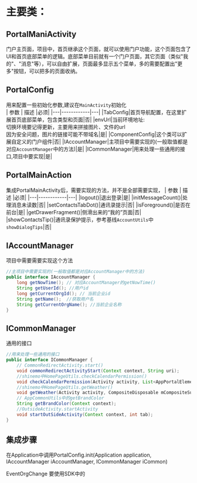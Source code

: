 # 主要类：
## PortalManiActivity  
门户主页面，项目中，首页继承这个页面，就可以使用门户功能，这个页面包含了UI和首页底部菜单的逻辑。底部菜单目前就有一个门户页面，其它页面（类似"我的"、"消息"等），可以自由扩展，页面最多显示五个菜单，多的需要配置出"更多"按钮，可以把多的页面收纳。

## PortalConfig
用来配置一些初始化参数,建议在`MainActivity`初始化  
| 参数 | 描述 |必须|
|---|------------|---|
|TabConfig|首页导航配置，在这里扩展首页底部菜单，包含类型和页面|否|
|envUrl|当前环境地址:<br>切换环境要记得更新，主要用来拼接图片、文件的url<br>因为安全问题，图片的链接可能不带域名|是|
|ComponentConfig|这个类可以扩展自定义的门户组件|否|
|IAccountManager|主项目中需要实现的(一般取值都是对应`AccountManager`中的方法)|是|
|ICommonManager|用来处理一些通用的接口,项目中要实现|是|

## PortalMainAction
集成PortalMainActivity后，需要实现的方法，并不是全部需要实现，
| 参数 | 描述 |必须|
|---|------------|---|
|logout()|退出登录|是|
|initMessageCount()|处理消息未读数|否|
|setContactsTabDot()|通讯录提示|否|
|isForeground()|是否在前台|是|
|getDrawerFragment()|侧滑出来的“我的”页面|否|
|showContactsTip()|通讯录保护提示，参考基线`AccountUtils`中`showDialogTips`|否|

## IAccountManager
项目中需要需要实现这个方法

```java
//主项目中需要实现的(一般取值都是对应AccountManager中的方法)
public interface IAccountManager {
    long getNowTime(); // 对应AccountManager的getNowTime()
    String getUserId(); //用户id
    long getCurrentOrgId(); // 当前企业id
    String getName();  //获取用户名
    String getCurrentOrgName(); //当前企业名称
}
```
## ICommonManager
通用的接口
```java
//用来处理一些通用的接口
public interface ICommonManager {
    // CommonRedirectActivity.start()
    void commonRedirectActivityStart(Context context, String uri); 
    //shinemo中HomePageUtils.checkCalendarPermission()
    void checkCalendarPermission(Activity activity, List<AppPortalElementVo> mModulelist);
    //shinemo中HomePageUtils.getWeather()
    void getWeather(Activity activity, CompositeDisposable mCompositeSubscription, TextView tvWeather);  
    // AppCommonUtils中的getBrandColor
    String getBrandColor(Context context);
    //OutsideActivity.startActivity
    void startOutSideActivity(Context context, int tab); 
}
```

## 集成步骤
在Application中调用PortalConfig.init(Application application, IAccountManager iAccountManager, ICommonManager iCommon)

EventOrgChange 要使用SDK中的

